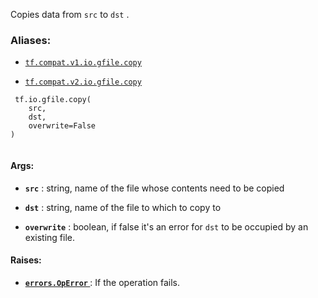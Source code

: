 Copies data from  `src`  to  `dst` .



### Aliases:

- [ `tf.compat.v1.io.gfile.copy` ](/api_docs/python/tf/io/gfile/copy)

- [ `tf.compat.v2.io.gfile.copy` ](/api_docs/python/tf/io/gfile/copy)



```
 tf.io.gfile.copy(
    src,
    dst,
    overwrite=False
)
 
```



#### Args:

- **`src`** : string, name of the file whose contents need to be copied

- **`dst`** : string, name of the file to which to copy to

- **`overwrite`** : boolean, if false it's an error for  `dst`  to be occupied by an
existing file.



#### Raises:

- **[ `errors.OpError` ](/api_docs/python/tf/errors/OpError)** : If the operation fails.


